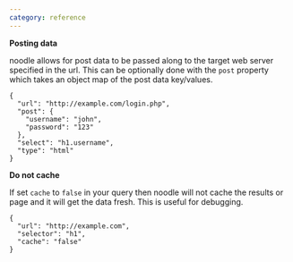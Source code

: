 ```yaml
---
category: reference
---
```


**Posting data**

noodle allows for post data to be passed along to the target web server 
specified in the url. This can be optionally done with the `post` property 
which takes an object map of the post data key/values.

    {
      "url": "http://example.com/login.php",
      "post": {
        "username": "john",
        "password": "123"
      },
      "select": "h1.username",
      "type": "html"
    }

**Do not cache**

If set `cache` to `false` in your query then noodle will not cache the results 
or page and it will get the data fresh. This is useful for debugging.

    {
      "url": "http://example.com",
      "selector": "h1",
      "cache": "false"
    }
  